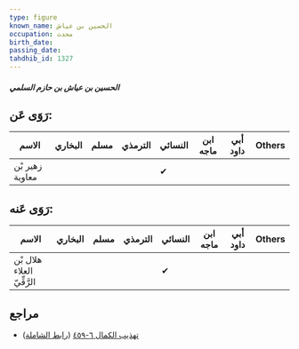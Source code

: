 ```yaml
---
type: figure
known_name: الحسين بن عياش
occupation: محدث
birth_date:
passing_date:
tahdhib_id: 1327
---
```

##### الحسين بن عياش بن حازم السلمي

## رَوَى عَن:
| الاسم           | البخاري | مسلم | الترمذي | النسائي | ابن ماجه | أبي داود | Others |
| --------------- | ------- | ---- | ------- | ------- | -------- | -------- | ------ |
| زهير بْن معاوية |         |      |         | ✔       |          |          |        |
## رَوَى عَنه:
| الاسم                      | البخاري | مسلم | الترمذي | النسائي | ابن ماجه | أبي داود | Others |
| -------------------------- | ------- | ---- | ------- | ------- | -------- | -------- | ------ |
| هلال بْن العلاء الرَّقِّيّ |         |      |         | ✔       |          |          |        |
## مراجع
- [تهذيب الكمال ٦-٤٥٩](obsidian://open?vault=Tahdhib-al-Kamal&file=Figures/١٣٢٧-الحسين%20بن%20عياش%20بن%20حازم%20السلمي) ([رابط الشاملة](https://shamela.ws/book/3722/3123))